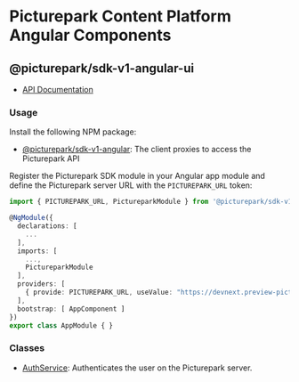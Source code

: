 # Picturepark Content Platform Angular Components

## @picturepark/sdk-v1-angular-ui

- [API Documentation](https://rawgit.com/Picturepark/Picturepark.SDK.TypeScript/master/docs/picturepark-sdk-v1-angular/api/index.html)

### Usage

Install the following NPM package:

- [@picturepark/sdk-v1-angular](https://www.npmjs.com/package/@picturepark/sdk-v1-angular): The client proxies to access the Picturepark API

Register the Picturepark SDK module in your Angular app module and define the Picturepark server URL with the `PICTUREPARK_URL` token:

```ts
import { PICTUREPARK_URL, PictureparkModule } from '@picturepark/sdk-v1-angular';

@NgModule({
  declarations: [
    ...
  ],
  imports: [
    ...,
    PictureparkModule
  ],
  providers: [
    { provide: PICTUREPARK_URL, useValue: "https://devnext.preview-picturepark.com" }
  ],
  bootstrap: [ AppComponent ]
})
export class AppModule { }
```

### Classes

- [AuthService](AuthService.md): Authenticates the user on the Picturepark server.